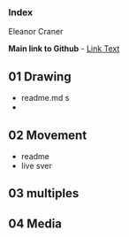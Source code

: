 ### Index 
Eleanor Craner

**Main link to Github** - 
[Link Text](https://github.com/Junecran/MA1805-portfolio.git)

## 01 Drawing
- readme.md s
- 

## 02 Movement
- readme
- live sver

## 03 multiples


## 04 Media 